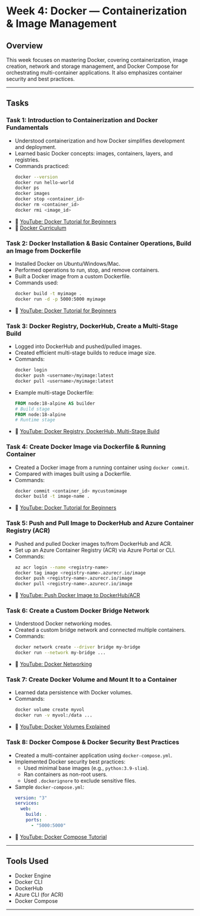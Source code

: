 # Week 4: Docker — Containerization & Image Management

## Overview
This week focuses on mastering Docker, covering containerization, image creation, network and storage management, and Docker Compose for orchestrating multi-container applications. It also emphasizes container security and best practices.

---

## Tasks

### Task 1: Introduction to Containerization and Docker Fundamentals
- Understood containerization and how Docker simplifies development and deployment.
- Learned basic Docker concepts: images, containers, layers, and registries.
- Commands practiced:
  ```bash
  docker --version
  docker run hello-world
  docker ps
  docker images
  docker stop <container_id>
  docker rm <container_id>
  docker rmi <image_id>
  ```
- 🔗 [YouTube: Docker Tutorial for Beginners](https://www.youtube.com/results?search_query=docker+tutorial+for+beginners)
- 📘 [Docker Curriculum](https://docker-curriculum.com/)

### Task 2: Docker Installation & Basic Container Operations, Build an Image from Dockerfile
- Installed Docker on Ubuntu/Windows/Mac.
- Performed operations to run, stop, and remove containers.
- Built a Docker image from a custom Dockerfile.
- Commands used:
  ```bash
  docker build -t myimage .
  docker run -d -p 5000:5000 myimage
  ```
- 🔗 [YouTube: Docker Tutorial for Beginners](https://www.youtube.com/results?search_query=docker+tutorial+for+beginners)

### Task 3: Docker Registry, DockerHub, Create a Multi-Stage Build
- Logged into DockerHub and pushed/pulled images.
- Created efficient multi-stage builds to reduce image size.
- Commands:
  ```bash
  docker login
  docker push <username>/myimage:latest
  docker pull <username>/myimage:latest
  ```
- Example multi-stage Dockerfile:
  ```dockerfile
  FROM node:18-alpine AS builder
  # Build stage
  FROM node:18-alpine
  # Runtime stage
  ```
- 🔗 [YouTube: Docker Registry, DockerHub, Multi-Stage Build](https://www.youtube.com/results?search_query=docker+registry+dockerhub+multi+stage+build)

### Task 4: Create Docker Image via Dockerfile & Running Container
- Created a Docker image from a running container using `docker commit`.
- Compared with images built using a Dockerfile.
- Commands:
  ```bash
  docker commit <container_id> mycustomimage
  docker build -t image-name .
  ```
- 🔗 [YouTube: Docker Tutorial for Beginners](https://www.youtube.com/results?search_query=docker+tutorial+for+beginners)

### Task 5: Push and Pull Image to DockerHub and Azure Container Registry (ACR)
- Pushed and pulled Docker images to/from DockerHub and ACR.
- Set up an Azure Container Registry (ACR) via Azure Portal or CLI.
- Commands:
  ```bash
  az acr login --name <registry-name>
  docker tag image <registry-name>.azurecr.io/image
  docker push <registry-name>.azurecr.io/image
  docker pull <registry-name>.azurecr.io/image
  ```
- 🔗 [YouTube: Push Docker Image to DockerHub/ACR](https://www.youtube.com/results?search_query=push+docker+image+to+dockerhub+acr)

### Task 6: Create a Custom Docker Bridge Network
- Understood Docker networking modes.
- Created a custom bridge network and connected multiple containers.
- Commands:
  ```bash
  docker network create --driver bridge my-bridge
  docker run --network my-bridge ...
  ```
- 🔗 [YouTube: Docker Networking](https://www.youtube.com/results?search_query=docker+networking+tutorial)

### Task 7: Create Docker Volume and Mount It to a Container
- Learned data persistence with Docker volumes.
- Commands:
  ```bash
  docker volume create myvol
  docker run -v myvol:/data ...
  ```
- 🔗 [YouTube: Docker Volumes Explained](https://www.youtube.com/results?search_query=docker+volumes+explained)

### Task 8: Docker Compose & Docker Security Best Practices
- Created a multi-container application using `docker-compose.yml`.
- Implemented Docker security best practices:
  - Used minimal base images (e.g., `python:3.9-slim`).
  - Ran containers as non-root users.
  - Used `.dockerignore` to exclude sensitive files.
- Sample `docker-compose.yml`:
  ```yaml
  version: "3"
  services:
    web:
      build: .
      ports:
        - "5000:5000"
  ```
- 🔗 [YouTube: Docker Compose Tutorial](https://www.youtube.com/results?search_query=docker+compose+tutorial)

---

## Tools Used
- Docker Engine
- Docker CLI
- DockerHub
- Azure CLI (for ACR)
- Docker Compose

---
